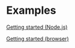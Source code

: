 # Examples

[Getting started (Node.js)](./getting-started-node)

[Getting started (browser)](./getting-started-browser)

